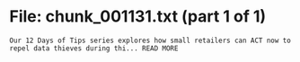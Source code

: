 ﻿# File: chunk_001131.txt (part 1 of 1)
```
Our 12 Days of Tips series explores how small retailers can ACT now to repel data thieves during thi... READ MORE
```

